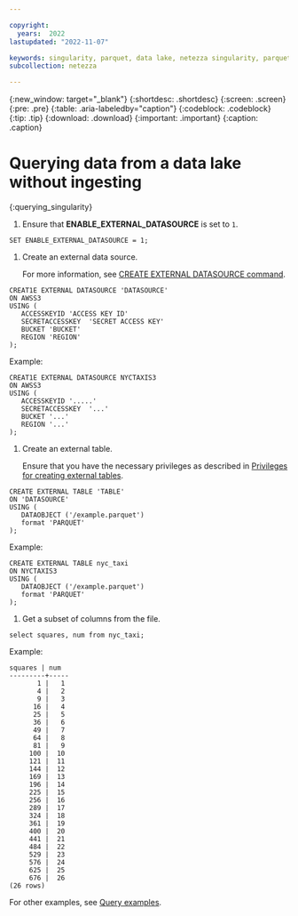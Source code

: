 ```yaml
---

copyright:
  years:  2022
lastupdated: "2022-11-07"

keywords: singularity, parquet, data lake, netezza singularity, parquet files, querying data
subcollection: netezza

---
```


{:new_window: target="_blank"}
{:shortdesc: .shortdesc}
{:screen: .screen}
{:pre: .pre}
{:table: .aria-labeledby="caption"}
{:codeblock: .codeblock}
{:tip: .tip}
{:download: .download}
{:important: .important}
{:caption: .caption}

# Querying data from a data lake without ingesting
{:querying_singularity}

1. Ensure that **ENABLE_EXTERNAL_DATASOURCE** is set to `1`.

```
SET ENABLE_EXTERNAL_DATASOURCE = 1;
```

1. Create an external data source.

   For more information, see [CREATE EXTERNAL DATASOURCE command](https://www.ibm.com/docs/en/netezza?topic=).

```
CREAT1E EXTERNAL DATASOURCE 'DATASOURCE'
ON AWSS3 
USING (
   ACCESSKEYID 'ACCESS KEY ID' 
   SECRETACCESSKEY  'SECRET ACCESS KEY' 
   BUCKET 'BUCKET' 
   REGION 'REGION'
);
```

Example:

```
CREAT1E EXTERNAL DATASOURCE NYCTAXIS3
ON AWSS3 
USING (
   ACCESSKEYID '.....' 
   SECRETACCESSKEY  '...' 
   BUCKET '...' 
   REGION '...'
);
```

1. Create an external table.

   Ensure that you have the necessary privileges as described in [Privileges for creating external tables](https://www.ibm.com/docs/en/netezza?topic=et-create-external-table-command-2).

```
CREATE EXTERNAL TABLE 'TABLE' 
ON 'DATASOURCE' 
USING ( 
   DATAOBJECT ('/example.parquet')
   format 'PARQUET' 
);
```

Example:

```
CREATE EXTERNAL TABLE nyc_taxi 
ON NYCTAXIS3 
USING ( 
   DATAOBJECT ('/example.parquet') 
   format 'PARQUET' 
);
```

1. Get a subset of columns from the file.

```
select squares, num from nyc_taxi;
```

Example:

```
squares | num
---------+-----
       1 |   1
       4 |   2
       9 |   3
      16 |   4
      25 |   5
      36 |   6
      49 |   7
      64 |   8
      81 |   9
     100 |  10
     121 |  11
     144 |  12
     169 |  13
     196 |  14
     225 |  15
     256 |  16
     289 |  17
     324 |  18
     361 |  19
     400 |  20
     441 |  21
     484 |  22
     529 |  23
     576 |  24
     625 |  25
     676 |  26
(26 rows)
```

For other examples, see [Query examples](/docs/netezza?topic=netezza-queries-singularity).
